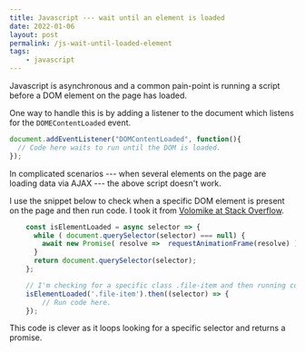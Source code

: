 ```yaml
---
title: Javascript --- wait until an element is loaded
date: 2022-01-06
layout: post
permalink: /js-wait-until-loaded-element
tags:
    - javascript
---
```


Javascript is asynchronous and a common pain-point is running a script before a DOM element on the page has loaded.

One way to handle this is by adding a listener to the document which listens for the `DOMEContentLoaded` event.

```javascript
document.addEventListener("DOMContentLoaded", function(){
  // Code here waits to run until the DOM is loaded.
});
```

In complicated scenarios --- when several elements on the page are loading data via AJAX --- the above script doesn't work.

I use the snippet below to check when a specific DOM element is present on the page and then run code. I took it from [Volomike at Stack Overflow](https://stackoverflow.com/a/53269990).

```javascript
    const isElementLoaded = async selector => {
      while ( document.querySelector(selector) === null) {
        await new Promise( resolve =>  requestAnimationFrame(resolve) )
      }
      return document.querySelector(selector);
    };

    // I'm checking for a specific class .file-item and then running code. You can also check for an id or an element.
    isElementLoaded('.file-item').then((selector) => {
        // Run code here.
    });
```

This code is clever as it loops looking for a specific selector and returns a promise.